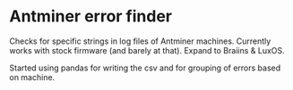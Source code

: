 # Antminer error finder

Checks for specific strings in log files of Antminer machines. Currently works with stock firmware (and barely at that). Expand to Braiins & LuxOS.

Started using pandas for writing the csv and for grouping of errors based on machine.
